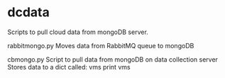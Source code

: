 dcdata
======

Scripts to pull cloud data from mongoDB server.

rabbitmongo.py
Moves data from RabbitMQ queue to mongoDB

cbmongo.py
Script to pull data from mongoDB on data collection server
Stores data to a dict called: vms
print vms
